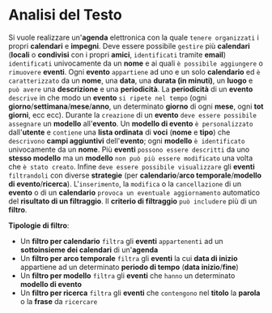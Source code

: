 Analisi del Testo
===
Si vuole realizzare un'**agenda** elettronica con la quale `tenere organizzati` i propri **calendari** e **impegni**. Deve essere possibile `gestire` più **calendari** (**locali** o **condivisi** con i propri **amici**, `identificati` tramite **email**) `identificati` univocamente da un **nome** e ai quali `è possibile aggiungere` o `rimuovere` **eventi**. Ogni **evento** `appartiene` ad uno e un solo **calendario** ed `è caratterizzato` da un **nome**, una **data**, una **durata (in minuti)**, un **luogo** e `può avere` una **descrizione** e una **periodicità**. La **periodicità** di un **evento** `descrive` in che modo un **evento** `si ripete nel tempo` (ogni **giorno**/**settimana**/**mese**/**anno**, un determinato **giorno** di ogni **mese**, ogni **tot giorni**, ecc ecc). Durante la `creazione` di un **evento** `deve essere possibile assegnare` un **modello** all'**evento**. Un **modello di evento** `è personalizzato` dall'**utente** e `contiene` una **lista ordinata** di **voci** (**nome** e **tipo**) che `descrivono` **campi aggiuntivi** dell'**evento**; ogni **modello** `è identificato` univocamente da un **nome**. Più **eventi** `possono essere descritti` da uno **stesso modello** ma un **modello** `non può più essere modificato` una volta che `è stato creato`. Infine `deve essere possibile visualizzare` gli **eventi** `filtrandoli` con diverse **strategie** (per **calendario**/**arco temporale**/**modello di evento**/**ricerca**). L'`inserimento`, la `modifica` o la `cancellazione` di un **evento** o di un **calendario** `provoca un eventuale aggiornamento` automatico del **risultato di un filtraggio**. Il **criterio di filtraggio** `può includere` più di un **filtro**.

**Tipologie di filtro**:

* Un **filtro per calendario** `filtra` gli **eventi** `appartenenti` ad un **sottoinsieme dei calendari** di un'**agenda** 
* Un **filtro per arco temporale** `filtra` gli **eventi** la cui **data di inizio** appartiene ad un determinato **periodo di tempo** (**data inizio**/**fine**)
* Un **filtro per modello** `filtra` gli **eventi** che `hanno` un determinato **modello di evento**
* Un **filtro per ricerca** `filtra` gli **eventi** che `contengono` nel **titolo** la **parola** o la **frase** da `ricercare`